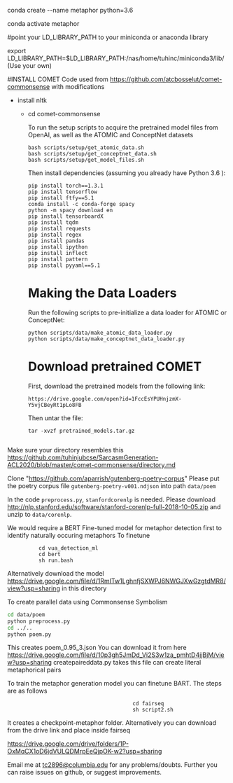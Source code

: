 conda create --name metaphor python=3.6

conda activate metaphor

#point your LD_LIBRARY_PATH to your miniconda or anaconda library

export LD_LIBRARY_PATH=$LD_LIBRARY_PATH:/nas/home/tuhinc/miniconda3/lib/      (Use your own)





#INSTALL COMET
Code used from https://github.com/atcbosselut/comet-commonsense with modifications



  - install nltk
      
    - cd comet-commonsense
    
       To run the setup scripts to acquire the pretrained model files from OpenAI, as well as the ATOMIC and ConceptNet datasets

      ```
      bash scripts/setup/get_atomic_data.sh
      bash scripts/setup/get_conceptnet_data.sh
      bash scripts/setup/get_model_files.sh
      ```

      Then install dependencies (assuming you already have Python 3.6 ):

      ```
      pip install torch==1.3.1
      pip install tensorflow
      pip install ftfy==5.1
      conda install -c conda-forge spacy
      python -m spacy download en
      pip install tensorboardX
      pip install tqdm
      pip install requests
      pip install regex
      pip install pandas
      pip install ipython
      pip install inflect
      pip install pattern
      pip install pyyaml==5.1
      
      ```
      <h1> Making the Data Loaders </h1>

      Run the following scripts to pre-initialize a data loader for ATOMIC or ConceptNet:

      ```
      python scripts/data/make_atomic_data_loader.py
      python scripts/data/make_conceptnet_data_loader.py
      ```
      
      <h1> Download pretrained COMET </h1>
      
      First, download the pretrained models from the following link:

      ```
      https://drive.google.com/open?id=1FccEsYPUHnjzmX-Y5vjCBeyRt1pLo8FB
      ```

      Then untar the file:

      ```
      tar -xvzf pretrained_models.tar.gz
      
    
 Make sure your directory resembles this 
 https://github.com/tuhinjubcse/SarcasmGeneration-ACL2020/blob/master/comet-commonsense/directory.md
 

Clone "https://github.com/aparrish/gutenberg-poetry-corpus"
Please put the poetry corpus file `gutenberg-poetry-v001.ndjson` into path `data/poem`

In the code `preprocess.py`, `stanfordcorenlp` is needed. Please download http://nlp.stanford.edu/software/stanford-corenlp-full-2018-10-05.zip and unzip to `data/corenlp`.

We would require a BERT Fine-tuned model for metaphor detection first to identify naturally occuring metaphors
To finetune 
      
              cd vua_detection_ml
              cd bert
              sh run.bash
Alternatively download the model https://drive.google.com/file/d/1RmITw1LghnfjSXWPJ6NWGJXwGzgtdMR8/view?usp=sharing in this directory
              
To create parallel data using Commonsense Symbolism

```bash
cd data/poem
python preprocess.py
cd ../..
python poem.py
```

This creates poem_0.95_3.json
You can download it from here https://drive.google.com/file/d/10p3gh5JmDd_Vi2S3w1za_pmhtD4jjBjM/view?usp=sharing
createpaireddata.py takes this file can create literal metaphorical pairs


To train the metaphor generation model you can finetune BART. The steps are as follows


                                            
                                            cd fairseq
                                            sh script2.sh
                                            

                            
It creates a checkpoint-metaphor folder. Alternatively you can download from the drive link and place inside fairseq

https://drive.google.com/drive/folders/1P-OxMqCX1oD6jdVULQDMrpEeQjpOK-w2?usp=sharing








Email me at tc2896@columbia.edu for any problems/doubts. Further you can raise issues on github, or suggest improvements.


